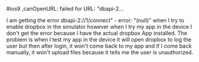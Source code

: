 #ios9 ,canOpenURL: failed for URL: "dbapi-2...

I am getting the error  dbapi-2://1/connect" - error: "(null)" when I try to enable dropbox in the simulator however when I try my app in the device I don't get the error because I have the actual dropbox App installed. The problem is when I test my app in the device it will open dropbox to log the user but then after login, it won't come back to my app and if I come back manually, it won't upload files because it tells me the user is unauthorized.

